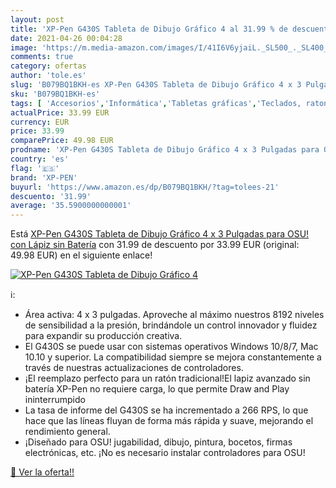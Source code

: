 ```yaml
---
layout: post
title: 'XP-Pen G430S Tableta de Dibujo Gráfico 4 al 31.99 % de descuento'
date: 2021-04-26 00:04:28
image: 'https://m.media-amazon.com/images/I/41I6V6yjaiL._SL500_._SL400_.jpg'
comments: true
category: ofertas
author: 'tole.es'
slug: 'B079BQ1BKH-es XP-Pen G430S Tableta de Dibujo Gráfico 4 x 3 Pulgadas para...'
sku: 'B079BQ1BKH-es'
tags: [ 'Accesorios','Informática','Tabletas gráficas','Teclados, ratones y periféricos de entrada','lápiz','xp-pen', ]
actualPrice: 33.99 EUR
currency: EUR
price: 33.99
comparePrice: 49.98 EUR
prodname: 'XP-Pen G430S Tableta de Dibujo Gráfico 4 x 3 Pulgadas para OSU! con Lápiz sin Batería'
country: 'es'
flag: '🇪🇸'
brand: 'XP-PEN'
buyurl: 'https://www.amazon.es/dp/B079BQ1BKH/?tag=tolees-21'
descuento: '31.99'
average: '35.5900000000001'
---
```


Está [XP-Pen G430S Tableta de Dibujo Gráfico 4 x 3 Pulgadas para OSU! con Lápiz sin Batería](https://www.amazon.es/dp/B079BQ1BKH/?tag=tolees-21) con 31.99 de descuento por 33.99 EUR (original: 49.98 EUR) en el siguiente enlace!

[![XP-Pen G430S Tableta de Dibujo Gráfico 4](https://m.media-amazon.com/images/I/41I6V6yjaiL._SL500_._SL400_.jpg)](https://www.amazon.es/dp/B079BQ1BKH/?tag=tolees-21)

ℹ️:

- Área activa: 4 x 3 pulgadas. Aproveche al máximo nuestros 8192 niveles de sensibilidad a la presión, brindándole un control innovador y fluidez para expandir su producción creativa.
- El G430S se puede usar con sistemas operativos Windows 10/8/7, Mac 10.10 y superior. La compatibilidad siempre se mejora constantemente a través de nuestras actualizaciones de controladores.
- ¡El reemplazo perfecto para un ratón tradicional!El lapiz avanzado sin batería XP-Pen no requiere carga, lo que permite Draw and Play ininterrumpido
- La tasa de informe del G430S se ha incrementado a 266 RPS, lo que hace que las líneas fluyan de forma más rápida y suave, mejorando el rendimiento general.
- ¡Diseñado para OSU! jugabilidad, dibujo, pintura, bocetos, firmas electrónicas, etc. ¡No es necesario instalar controladores para OSU!

[🛒 Ver la oferta!!](https://www.amazon.es/dp/B079BQ1BKH/?tag=tolees-21)
